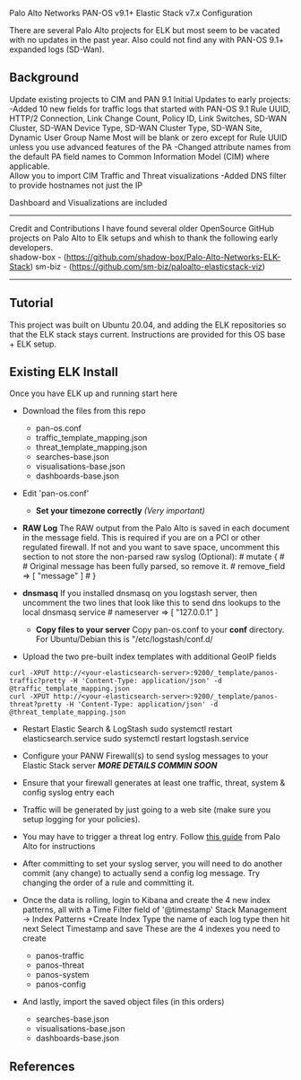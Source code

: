 Palo Alto Networks PAN-OS v9.1+ Elastic Stack v7.x Configuration

There are several Palo Alto projects for ELK but most seem to be vacated with no updates in the past year.  Also could not find any with PAN-OS 9.1+ expanded logs (SD-Wan).


## Background
Update existing projects to CIM and PAN 9.1
Initial Updates to early projects:
-Added 10 new fields for traffic logs that started with PAN-OS 9.1
     Rule UUID, HTTP/2 Connection, Link Change Count, Policy ID, Link Switches, SD-WAN Cluster, SD-WAN Device Type, SD-WAN Cluster Type, SD-WAN Site, Dynamic User Group Name
     Most will be blank or zero except for Rule UUID unless you use advanced features of the PA
-Changed attribute names from the default PA field names to Common Information Model (CIM) where applicable.  
     Allow you to import CIM Traffic and Threat visualizations
-Added DNS filter to provide hostnames not just the IP

Dashboard and Visualizations are included  


****************************************************************************************************************************************  
Credit and Contributions
 I have found several older OpenSource GitHub projects on Palo Alto to Elk setups and whish to thank the following early developers.  
 shadow-box - (https://github.com/shadow-box/Palo-Alto-Networks-ELK-Stack)
 sm-biz - (https://github.com/sm-biz/paloalto-elasticstack-viz)
**************************************************************************************************************************************** 

## Tutorial

This project was built on Ubuntu 20.04, and adding the ELK repositories so that the ELK stack stays current.  Instructions are provided for this OS base + ELK setup.

## Existing ELK Install

Once you have ELK up and running start here

- Download the files from this repo
  - pan-os.conf
  - traffic_template_mapping.json
  - threat_template_mapping.json
  - searches-base.json
  - visualisations-base.json
  - dashboards-base.json

- Edit 'pan-os.conf'
  - **Set your timezone correctly** *(Very important)*
 - **RAW Log**
	The RAW output from the Palo Alto is saved in each document in the message field.  This is required
	if you are on a PCI or other regulated firewall.  If not and you want to save space, uncomment this section
to not store the non-parsed raw syslog (Optional):
    \#      mutate {
    \#          # Original message has been fully parsed, so remove it.
    \#          remove_field => [ "message" ]
    \#      }
    
- **dnsmasq**
	If you installed dnsmasq on you logstash server, then uncomment the two lines that look like this 
      	to send dns lookups to the local dnsmasq service
    \#                nameserver => [ "127.0.0.1" ] 

  - **Copy files to your server**
Copy pan-os.conf to your **conf** directory. For Ubuntu/Debian this is "/etc/logstash/conf.d/
- Upload the two pre-built index templates with additional GeoIP fields
```
curl -XPUT http://<your-elasticsearch-server>:9200/_template/panos-traffic?pretty -H 'Content-Type: application/json' -d @traffic_template_mapping.json
curl -XPUT http://<your-elasticsearch-server>:9200/_template/panos-threat?pretty -H 'Content-Type: application/json' -d @threat_template_mapping.json
```    
- Restart Elastic Search & LogStash
sudo systemctl restart elasticsearch.service
sudo systemctl restart logstash.service


- Configure your PANW Firewall(s) to send syslog messages to your Elastic Stack server
***MORE DETAILS COMMIN SOON***
  
- Ensure that your firewall generates at least one traffic, threat, system & config syslog entry each
 - Traffic will be generated by just going to a web site (make sure you setup logging for your policies). 
 - You may have to trigger a threat log entry. Follow [this guide](https://live.paloaltonetworks.com/t5/Management-Articles/How-to-Test-Threat-Prevention-Using-a-Web-Browser/ta-p/62073) from Palo Alto for instructions
  - After committing to set your syslog server, you will need to do another commit (any change) to actually send a config log message.  Try changing the order of a rule and committing it.
  
- Once the data is rolling, login to Kibana and create the 4 new index patterns, all with a Time Filter field of '@timestamp'
	Stack Management -> Index Patterns
		+Create Index
		Type the name of each log type then hit next
		Select Timestamp and save
These are the 4 indexes you need to create
  - panos-traffic
  - panos-threat
  - panos-system
  - panos-config

- And lastly, import the saved object files (in this orders)
  - searches-base.json
  - visualisations-base.json
  - dashboards-base.json
  
  
 
## References
